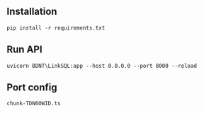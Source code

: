 ## Installation
```
pip install -r requirements.txt
```

## Run API
```
uvicorn BDNT\LinkSQL:app --host 0.0.0.0 --port 8000 --reload
```

## Port config
```
chunk-TDN6OWID.ts
```
